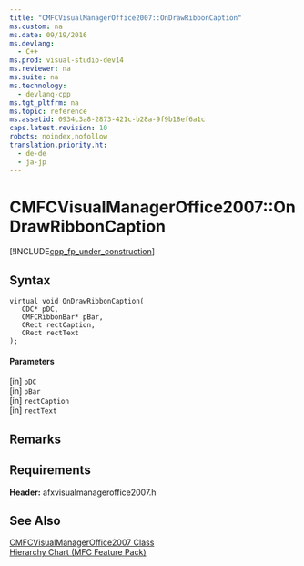 ```yaml
---
title: "CMFCVisualManagerOffice2007::OnDrawRibbonCaption"
ms.custom: na
ms.date: 09/19/2016
ms.devlang: 
  - C++
ms.prod: visual-studio-dev14
ms.reviewer: na
ms.suite: na
ms.technology: 
  - devlang-cpp
ms.tgt_pltfrm: na
ms.topic: reference
ms.assetid: 0934c3a8-2873-421c-b28a-9f9b18ef6a1c
caps.latest.revision: 10
robots: noindex,nofollow
translation.priority.ht: 
  - de-de
  - ja-jp
---
```

# CMFCVisualManagerOffice2007::OnDrawRibbonCaption
[!INCLUDE[cpp_fp_under_construction](../vs140/includes/cpp_fp_under_construction_md.md)]  
  
## Syntax  
  
```  
virtual void OnDrawRibbonCaption(  
   CDC* pDC,  
   CMFCRibbonBar* pBar,  
   CRect rectCaption,  
   CRect rectText  
);  
```  
  
#### Parameters  
 [in] `pDC`  
  [in] `pBar`  
  [in] `rectCaption`  
  [in] `rectText`  
  
## Remarks  
  
## Requirements  
 **Header:** afxvisualmanageroffice2007.h  
  
## See Also  
 [CMFCVisualManagerOffice2007 Class](../vs140/CMFCVisualManagerOffice2007-Class.md)   
 [Hierarchy Chart (MFC Feature Pack)](../vs140/Hierarchy-Chart.md)